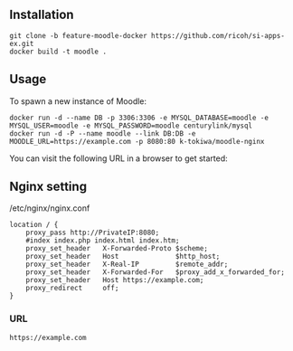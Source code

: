 ## Installation
```
git clone -b feature-moodle-docker https://github.com/ricoh/si-apps-ex.git 
docker build -t moodle .
```

## Usage
To spawn a new instance of Moodle:

```
docker run -d --name DB -p 3306:3306 -e MYSQL_DATABASE=moodle -e MYSQL_USER=moodle -e MYSQL_PASSWORD=moodle centurylink/mysql
docker run -d -P --name moodle --link DB:DB -e MOODLE_URL=https://example.com -p 8080:80 k-tokiwa/moodle-nginx
```

You can visit the following URL in a browser to get started:

## Nginx setting

/etc/nginx/nginx.conf
```
location / {
    proxy_pass http://PrivateIP:8080;
    #index index.php index.html index.htm;
    proxy_set_header   X-Forwarded-Proto $scheme;
    proxy_set_header   Host              $http_host;
    proxy_set_header   X-Real-IP         $remote_addr;
    proxy_set_header   X-Forwarded-For   $proxy_add_x_forwarded_for;
    proxy_set_header   Host https://example.com;
    proxy_redirect     off;
}
```

### URL
```
https://example.com
```
